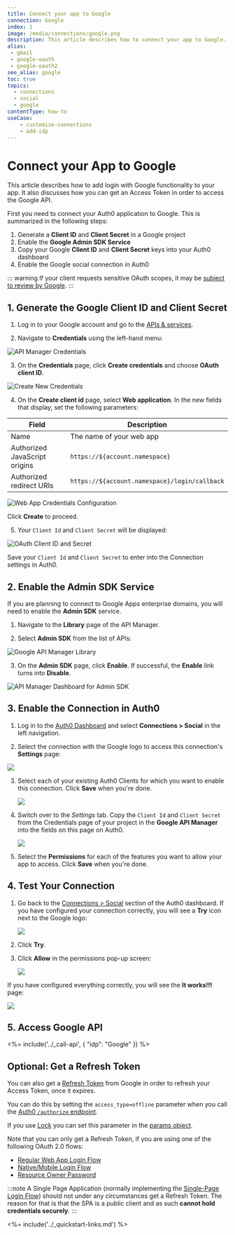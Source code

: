```yaml
---
title: Connect your app to Google
connection: Google
index: 1
image: /media/connections/google.png
description: This article describes how to connect your app to Google. You will need to generate keys, copy these into your Auth0 settings, and enable the connection.
alias:
 - gmail
 - google-oauth
 - google-oauth2
seo_alias: google
toc: true
topics:
  - connections
  - social
  - google
contentType: how-to
useCase:
    - customize-connections
    - add-idp
---
```

# Connect your App to Google

This article describes how to add login with Google functionality to your app. It also discusses how you can get an Access Token in order to access the Google API.

First you need to connect your Auth0 application to Google. This is summarized in the following steps:

1. Generate a **Client ID** and **Client Secret** in a Google project
2. Enable the **Google Admin SDK Service**
3. Copy your Google **Client ID** and **Client Secret** keys into your Auth0 dashboard
4. Enable the Google social connection in Auth0

::: warning
If your client requests sensitive OAuth scopes, it may be [subject to review by Google](https://developers.google.com/apps-script/guides/client-verification).
:::

## 1. Generate the Google Client ID and Client Secret

1. Log in to your Google account and go to the [APIs & services](https://console.developers.google.com/projectselector/apis/credentials).

2. Navigate to **Credentials** using the left-hand menu:

  ![API Manager Credentials](/media/articles/connections/social/google/credentials.png)

3. On the **Credentials** page, click **Create credentials** and choose **OAuth client ID**.

  ![Create New Credentials](/media/articles/connections/social/google/create-new-credentials.png)

4. On the **Create client id** page, select **Web application**. In the new fields that display, set the following parameters:

| Field | Description |
| - | - |
| Name | The name of your web app |
| Authorized JavaScript origins | `https://${account.namespace}` |
| Authorized redirect URIs | `https://${account.namespace}/login/callback` |

  ![Web App Credentials Configuration](/media/articles/connections/social/google/create-client-id-config.png)

  Click **Create** to proceed.

5. Your `Client Id` and `Client Secret` will be displayed:

  ![OAuth Client ID and Secret](/media/articles/connections/social/google/oauth-client-info.png)

  Save your `Client Id` and `Client Secret` to enter into the Connection settings in Auth0.

## 2. Enable the Admin SDK Service

If you are planning to connect to Google Apps enterprise domains, you will need to enable the **Admin SDK** service.

1. Navigate to the **Library** page of the API Manager.

2. Select **Admin SDK** from the list of APIs:

  ![Google API Manager Library](/media/articles/connections/social/google/api-manager-library.png)

3. On the **Admin SDK** page, click **Enable**. If successful, the **Enable** link turns into **Disable**.

  ![API Manager Dashboard for Admin SDK](/media/articles/connections/social/google/enable-admin-sdk.png)

## 3. Enable the Connection in Auth0

1. Log in to the [Auth0 Dashboard](${manage_url}) and select **Connections > Social** in the left navigation.

2. Select the connection with the Google logo to access this connection's **Settings** page:

  ![](/media/articles/connections/social/google/goog-settings.png)

3. Select each of your existing Auth0 Clients for which you want to enable this connection. Click **Save** when you're done.

    ![](/media/articles/connections/social/google/goog-api-aoth0-apps.png)

4. Switch over to the *Settings* tab. Copy the `Client Id` and `Client Secret` from the Credentials page of your project in the **Google API Manager** into the fields on this page on Auth0.

    ![](/media/articles/connections/social/google/goog-api-aoth0-settings.png)

5. Select the **Permissions** for each of the features you want to allow your app to access. Click **Save** when you're done.

## 4. Test Your Connection

1. Go back to the [Connections > Social](${manage_url}/#/connections/social) section of the Auth0 dashboard. If you have configured your connection correctly, you will see a **Try** icon next to the Google logo:

    ![](/media/articles/connections/social/google/goog-api-trylogo.png)

2. Click **Try**.

3. Click **Allow** in the permissions pop-up screen:

   ![](/media/articles/connections/social/google/goog-api-permit.png)

If you have configured everything correctly, you will see the **It works!!!** page:

   ![](/media/articles/connections/social/google/goog-api-works.png)

## 5. Access Google API

<%= include('../_call-api', {
  "idp": "Google"
}) %>

## Optional: Get a Refresh Token

You can also get a [Refresh Token](/tokens/refresh-token) from Google in order to refresh your Access Token, once it expires.

You can do this by setting the `access_type=offline` parameter when you call the [Auth0 `/authorize` endpoint](/api/authentication#social). 

If you use [Lock](/libraries/lock) you can set this parameter in the [params object](/libraries/lock/configuration#params-object-).

Note that you can only get a Refresh Token, if you are using one of the following OAuth 2.0 flows:
* [Regular Web App Login Flow](/flows/concepts/regular-web-app-login-flow)
* [Native/Mobile Login Flow](/flows/concepts/mobile-login-flow)
* [Resource Owner Password](/api-auth/grant/password)

:::note
A Single Page Application (normally implementing the [Single-Page Login Flow](/flows/concepts/single-page-login-flow)) should not under any circumstances get a Refresh Token. The reason for that is that the SPA is a public client and as such **cannot hold credentials securely**.
:::

<%= include('../_quickstart-links.md') %>
